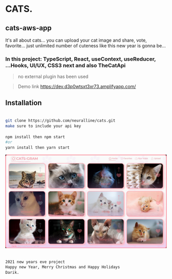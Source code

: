 # CATS.

## cats-aws-app

It's all about cats... you can upload your cat image and share, vote, favorite... just unlimited number of cuteness like this new year is gonna be...

### In this project: TypeScript, React, useContext, useReducer, ...Hooks, UI/UX, CSS3 next and also TheCatApi

> no external plugin has been used

> Demo link https://dev.d3p0wtsxt3xr73.amplifyapp.com/

## Installation

```sh

git clone https://github.com/neuralline/cats.git
make sure to include your api key

npm install then npm start
#or
yarn install then yarn start
```

![Screenshot](cats-app-snap.jpg)

```sh

2021 new years eve project
Happy new Year, Merry Christmas and Happy Holidays
Darik.

```
